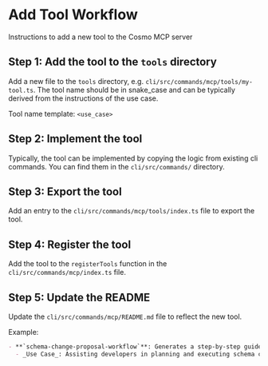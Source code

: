 # Add Tool Workflow

Instructions to add a new tool to the Cosmo MCP server

## Step 1: Add the tool to the `tools` directory

Add a new file to the `tools` directory, e.g. `cli/src/commands/mcp/tools/my-tool.ts`.
The tool name should be in snake_case and can be typically derived from the instructions of the use case.

Tool name template: `<use_case>`

## Step 2: Implement the tool

Typically, the tool can be implemented by copying the logic from existing cli commands.
You can find them in the `cli/src/commands/` directory.

## Step 3: Export the tool

Add an entry to the `cli/src/commands/mcp/tools/index.ts` file to export the tool.

## Step 4: Register the tool

Add the tool to the `registerTools` function in the `cli/src/commands/mcp/index.ts` file.

## Step 5: Update the README

Update the `cli/src/commands/mcp/README.md` file to reflect the new tool.

Example:

```md
- **`schema-change-proposal-workflow`**: Generates a step-by-step guide or set of instructions for making a specific schema change to a Supergraph safely and effectively.
  - _Use Case_: Assisting developers in planning and executing schema changes.
```
